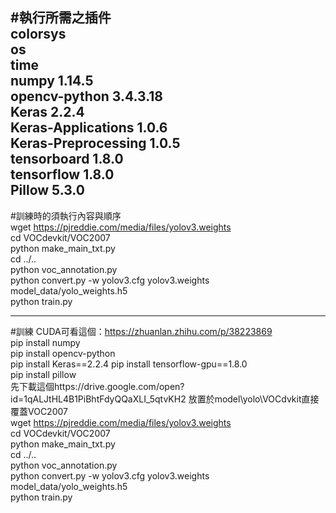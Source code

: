#執行所需之插件  
colorsys  
os  
time  
numpy               1.14.5  
opencv-python       3.4.3.18  
Keras               2.2.4  
Keras-Applications  1.0.6  
Keras-Preprocessing 1.0.5  
tensorboard         1.8.0  
tensorflow          1.8.0  
Pillow              5.3.0
------------------------------  
#訓練時的須執行內容與順序  
wget https://pjreddie.com/media/files/yolov3.weights  
cd VOCdevkit/VOC2007  
python make_main_txt.py  
cd ../..  
python voc_annotation.py  
python convert.py -w yolov3.cfg yolov3.weights model_data/yolo_weights.h5  
python train.py  

----------------------------------------
#訓練
CUDA可看這個：https://zhuanlan.zhihu.com/p/38223869  
pip install numpy  
pip install opencv-python  
pip install Keras==2.2.4
pip install tensorflow-gpu==1.8.0  
pip install pillow  
先下載這個https://drive.google.com/open?id=1qALJtHL4B1PiBhtFdyQQaXLI_5qtvKH2 放置於model\yolo\VOCdvkit直接覆蓋VOC2007  
wget https://pjreddie.com/media/files/yolov3.weights  
cd VOCdevkit/VOC2007  
python make_main_txt.py  
cd ../..  
python voc_annotation.py  
python convert.py -w yolov3.cfg yolov3.weights model_data/yolo_weights.h5  
python train.py 

